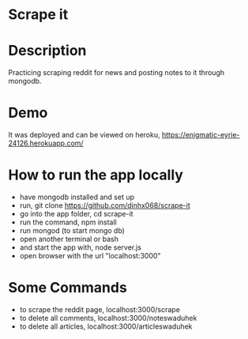 # Scrape it

# Description

Practicing scraping reddit for news and posting notes to it through mongodb.

# Demo

It was deployed and can be viewed on heroku, https://enigmatic-eyrie-24126.herokuapp.com/

# How to run the app locally

- have mongodb installed and set up
- run, git clone https://github.com/dinhx068/scrape-it
- go into the app folder, cd scrape-it
- run the command, npm install
- run mongod (to start mongo db)
- open another terminal or bash
- and start the app with, node server.js
- open browser with the url "localhost:3000"

# Some Commands

- to scrape the reddit page, localhost:3000/scrape
- to delete all comments, localhost:3000/noteswaduhek
- to delete all articles, localhost:3000/articleswaduhek
